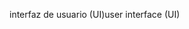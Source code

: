 <span data-ttu-id="baf67-101">interfaz de usuario (UI)</span><span class="sxs-lookup"><span data-stu-id="baf67-101">user interface (UI)</span></span>